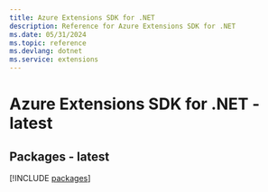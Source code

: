 ```yaml
---
title: Azure Extensions SDK for .NET
description: Reference for Azure Extensions SDK for .NET
ms.date: 05/31/2024
ms.topic: reference
ms.devlang: dotnet
ms.service: extensions
---
```

# Azure Extensions SDK for .NET - latest
## Packages - latest
[!INCLUDE [packages](extensions-index.md)]